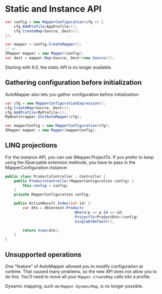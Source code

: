 # Static and Instance API

```c#
var config = new MapperConfiguration(cfg => {
    cfg.AddProfile<AppProfile>();
    cfg.CreateMap<Source, Dest>();
});

var mapper = config.CreateMapper();
// or
IMapper mapper = new Mapper(config);
var dest = mapper.Map<Source, Dest>(new Source());
```
Starting with 9.0, the static API is no longer available.

## Gathering configuration before initialization

AutoMapper also lets you gather configuration before initialization:

```c#
var cfg = new MapperConfigurationExpression();
cfg.CreateMap<Source, Dest>();
cfg.AddProfile<MyProfile>();
MyBootstrapper.InitAutoMapper(cfg);

var mapperConfig = new MapperConfiguration(cfg);
IMapper mapper = new Mapper(mapperConfig);

```

## LINQ projections

For the instance API, you can use IMapper.ProjectTo. If you prefer to keep using the IQueryable extension methods, you have to pass in the MapperConfiguration instance:

```c#
public class ProductsController : Controller {
    public ProductsController(MapperConfiguration config) {
        this.config = config;
    }
    private MapperConfiguration config;

    public ActionResult Index(int id) {
        var dto = dbContext.Products
                               .Where(p => p.Id == id)
                               .ProjectTo<ProductDto>(config)
                               .SingleOrDefault();

        return View(dto);
    }    
}
```

## Unsupported operations

One "feature" of AutoMapper allowed you to modify configuration at runtime. That caused many problems, so the new API does not allow you to do this. You'll need to move all your `Mapper.CreateMap` calls into a profile.

Dynamic mapping, such as `Mapper.DynamicMap`, is no longer possible.